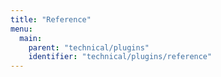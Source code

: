 ```yaml
---
title: "Reference"
menu:
  main:
    parent: "technical/plugins"
    identifier: "technical/plugins/reference"
---
```



